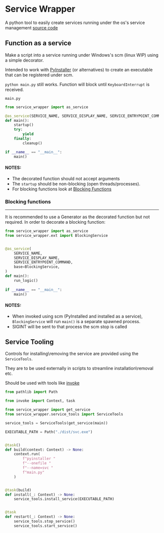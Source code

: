 # Service Wrapper

A python tool to easily create services running under the os's service management
[source code](https://github.com/ofekengel/pyservice-wrapper)

## Function as a service
Make a script into a service running under Windows's scm (linux WIP) 
using a simple decorator.

Intended to work with [PyInstaller](https://pyinstaller.org/en/stable/) 
(or alternatives) to create an executable that can be registered under scm.

`python main.py` still works. Function will block until `KeyboardInterrupt` is received.

`main.py`
```python
from service_wrapper import as_service

@as_service(SERVICE_NAME, SERVICE_DISPLAY_NAME, SERVICE_ENTRYPOINT_COMMAND)
def main():
    startup()
    try:
        yield
    finally:
        cleanup()

if __name__ == "__main__":
    main()
```

#### NOTES:
- The decorated function should not accept arguments
- The `startup` should be non-blocking (open threads/processes).
- For blocking functions look at [Blocking Functions](#blocking-functions)

### Blocking functions

----
It is recommended to use a Generator as the decorated function but not required.
In order to decorate a blocking function:
```python
from service_wrapper import as_service
from service_wrapper.ext import BlockingService


@as_service(
    SERVICE_NAME,
    SERVICE_DISPLAY_NAME,
    SERVICE_ENTRYPOINT_COMMAND,
    base=BlockingService,
)
def main():
    run_logic()
    
if __name__ == "__main__":
    main()

```
#### NOTES:
- When invoked using scm (PyInstalled and installed as a service), `BlockingService`
will run `main()` is a separate spawned process.
- SIGINT will be sent to that process the scm stop is called

## Service Tooling
Controls for installing\removing the service are provided using the `ServiceTools`.

They are to be used externally in scripts to streamline installation\removal etc.

Should be used with tools like [invoke](https://www.pyinvoke.org/)

```python
from pathlib import Path

from invoke import Context, task

from service_wrapper import get_service
from service_wrapper.service_tools import ServiceTools

service_tools = ServiceTools(get_service(main))

EXECUTABLE_PATH = Path("./dist/svc.exe")


@task()
def build(context: Context) -> None:
    context.run(
        f"pyinstaller "
        f"--onefile "
        f"--name=svc "
        f"main.py"
    )


@task(build)
def install(_: Context) -> None:
    service_tools.install_service(EXECUTABLE_PATH)


@task
def restart(_: Context) -> None:
    service_tools.stop_service()
    service_tools.start_service()

```




